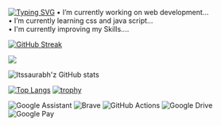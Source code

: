 <a href="https://git.io/typing-svg"><img src="https://readme-typing-svg.herokuapp.com?font=Fira+Code&pause=1000&width=435&lines=Welcome+to+my+account..+" alt="Typing SVG" /></a>
• I’m currently working on web development...<br>
• I’m currently learning css and java script...<br>
• I'm currently improving my Skills....

<!--<img align="right" alt="Coding" width="400" src="https://te.legra.ph/file/1c883ebff56595d1accb5.jpg">-->

[![GitHub Streak](https://github-readme-streak-stats.herokuapp.com?user=Itssaurabhz&theme=dark)](https://git.io/streak-stats)

![](https://komarev.com/ghpvc/?username=your-github-username&color=green)

![Itssaurabh'z GitHub stats](https://github-readme-stats.vercel.app/api?username=itssaurabhz&show_icons=true&theme=radical)

[![Top Langs](https://github-readme-stats.vercel.app/api/top-langs/?username=anuraghazra&layout=compact)](https://github.com/anuraghazra/github-readme-stats)
[![trophy](https://github-profile-trophy.vercel.app/?username=Itssaurabhz)](https://github.com/ryo-ma/github-profile-trophy)

<!--badges-->
![Google Assistant](https://img.shields.io/badge/google%20assistant-4285F4?style=for-the-badge&logo=google%20assistant&logoColor=white)
![Brave](https://img.shields.io/badge/Brave-FB542B?style=for-the-badge&logo=Brave&logoColor=white)
![GitHub Actions](https://img.shields.io/badge/github%20actions-%232671E5.svg?style=for-the-badge&logo=githubactions&logoColor=white)
![Google Drive](https://img.shields.io/badge/Google%20Drive-4285F4?style=for-the-badge&logo=googledrive&logoColor=white)
![Google Pay](https://img.shields.io/badge/GooglePay-%233780F1.svg?style=for-the-badge&logo=Google-Pay&logoColor=white)
